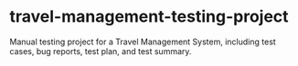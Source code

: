 # travel-management-testing-project
Manual testing project for a Travel Management System, including test cases, bug reports, test plan, and test summary.

